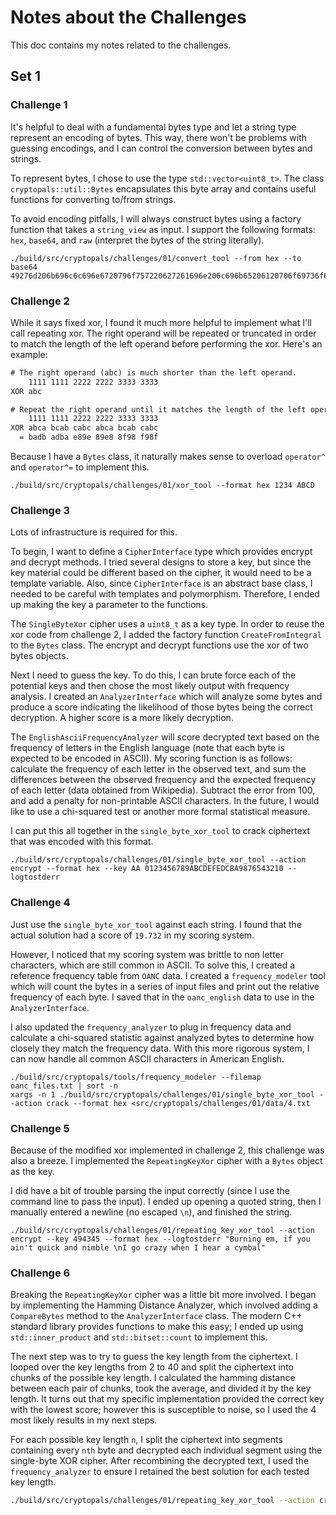 # Notes about the Challenges

This doc contains my notes related to the challenges.

## Set 1

### Challenge 1

It's helpful to deal with a fundamental bytes type and let a string type represent an encoding of bytes. This way, there won't be problems with guessing encodings, and I can control the conversion between bytes and strings.

To represent bytes, I chose to use the type `std::vector<uint8_t>`. The class `cryptopals::util::Bytes` encapsulates this byte array and contains useful functions for converting to/from strings.

To avoid encoding pitfalls, I will always construct bytes using a factory function that takes a `string_view` as input. I support the following formats: `hex`, `base64`, and `raw` (interpret the bytes of the string literally).

```
./build/src/cryptopals/challenges/01/convert_tool --from hex --to base64 49276d206b696c6c696e6720796f757220627261696e206c696b65206120706f69736f6e6f7573206d757368726f6f6d
```

### Challenge 2

While it says fixed xor, I found it much more helpful to implement what I'll call repeating xor. The right operand will be repeated or truncated in order to match the length of the left operand before performing the xor. Here's an example:

```txt
# The right operand (abc) is much shorter than the left operand.
    1111 1111 2222 2222 3333 3333
XOR abc

# Repeat the right operand until it matches the length of the left operand.
    1111 1111 2222 2222 3333 3333
XOR abca bcab cabc abca bcab cabc
  = badb adba e89e 89e8 8f98 f98f
```

Because I have a `Bytes` class, it naturally makes sense to overload `operator^` and `operator^=` to implement this.

```
./build/src/cryptopals/challenges/01/xor_tool --format hex 1234 ABCD
```

### Challenge 3

Lots of infrastructure is required for this.

To begin, I want to define a `CipherInterface` type which provides encrypt and decrypt methods. I tried several designs to store a key, but since the key material could be different based on the cipher, it would need to be a template variable. Also, since `CipherInterface` is an abstract base class, I needed to be careful with templates and polymorphism. Therefore, I ended up making the key a parameter to the functions.

The `SingleByteXor` cipher uses a `uint8_t` as a key type. In order to reuse the xor code from challenge 2, I added the factory function `CreateFromIntegral` to the `Bytes` class. The encrypt and decrypt functions use the xor of two bytes objects.

Next I need to guess the key. To do this, I can brute force each of the potential keys and then chose the most likely output with frequency analysis. I created an `AnalyzerInterface` which will analyze some bytes and produce a score indicating the likelihood of those bytes being the correct decryption. A higher score is a more likely decryption.

The `EnglishAsciiFrequencyAnalyzer` will score decrypted text based on the frequency of letters in the English language (note that each byte is expected to be encoded in ASCII). My scoring function is as follows: calculate the frequency of each letter in the observed text, and sum the differences between the observed frequency and the expected frequency of each letter (data obtained from Wikipedia). Subtract the error from 100, and add a penalty for non-printable ASCII characters. In the future, I would like to use a chi-squared test or another more formal statistical measure.

I can put this all together in the `single_byte_xor_tool` to crack ciphertext that was encoded with this format.

```
./build/src/cryptopals/challenges/01/single_byte_xor_tool --action encrypt --format hex --key AA 0123456789ABCDEFEDCBA9876543210 --logtostderr
```

### Challenge 4

Just use the `single_byte_xor_tool` against each string. I found that the actual solution had a score of `19.732` in my scoring system.

However, I noticed that my scoring system was brittle to non letter characters, which are still common in ASCII. To solve this, I created a reference frequency table from `OANC` data. I created a `frequency_modeler` tool which will count the bytes in a series of input files and print out the relative frequency of each byte. I saved that in the `oanc_english` data to use in the `AnalyzerInterface`.

I also updated the `frequency_analyzer` to plug in frequency data and calculate a chi-squared statistic against analyzed bytes to determine how closely they match the frequency data. With this more rigorous system, I can now handle all common ASCII characters in American English.

```
./build/src/cryptopals/tools/frequency_modeler --filemap oanc_files.txt | sort -n
xargs -n 1 ./build/src/cryptopals/challenges/01/single_byte_xor_tool --action crack --format hex <src/cryptopals/challenges/01/data/4.txt
```

### Challenge 5

Because of the modified xor implemented in challenge 2, this challenge was also a breeze. I implemented the `RepeatingKeyXor` cipher with a `Bytes` object as the key.

I did have a bit of trouble parsing the input correctly (since I use the command line to pass the input). I ended up opening a quoted string, then I manually entered a newline (no escaped `\n`), and finished the string.

```
./build/src/cryptopals/challenges/01/repeating_key_xor_tool --action encrypt --key 494345 --format hex --logtostderr "Burning em, if you ain't quick and nimble \nI go crazy when I hear a cymbal"
```

### Challenge 6

Breaking the `RepeatingKeyXor` cipher was a little bit more involved. I began by implementing the Hamming Distance Analyzer, which involved adding a `CompareBytes` method to the `AnalyzerInterface` class. The modern C++ standard library provides functions to make this easy; I ended up using `std::inner_product` and `std::bitset::count` to implement this.

The next step was to try to guess the key length from the ciphertext. I looped over the key lengths from 2 to 40 and split the ciphertext into chunks of the possible key length. I calculated the hamming distance between each pair of chunks, took the average, and divided it by the key length. It turns out that my specific implementation provided the correct key with the lowest score; however this is susceptible to noise, so I used the 4 most likely results in my next steps.

For each possible key length `n`, I split the ciphertext into segments containing every `nth` byte and decrypted each individual segment using the single-byte XOR cipher. After recombining the decrypted text, I used the `frequency_analyzer` to ensure I retained the best solution for each tested key length.

```sh
./build/src/cryptopals/challenges/01/repeating_key_xor_tool --action crack --format base64 --file src/cryptopals/challenges/01/data/6.txt --logtostderr
```

